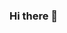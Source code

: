### Hi there 👋

<!--
**AlchemicAIO/AlchemicAIO** is a ✨ _special_ ✨ repository because its `README.md` (this file) appears on your GitHub profile.

Here are some ideas to get you started:

- 🔭 I’m currently working on ... Store Manager App 
- 🌱 I’m currently learning ... 
- 👯 I’m looking to collaborate on ... Open Source Coding Projects and DevOps Projects
- 🤔 I’m looking for help with ... LeetCode Blind 75
- 💬 Ask me about ... my Cloud Resume Challenge
- 😄 Pronouns: ...
- ⚡ Fun fact: ... 
[![Alchemic's GitHub stats](https://github-readme-stats.vercel.app/api?username=AlchemicAIO)](https://github.com/anuraghazra/github-readme-stats)
